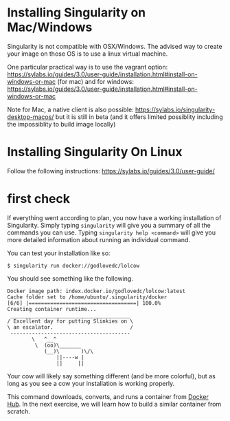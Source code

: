 # Installing Singularity on Mac/Windows

Singularity is not compatible with OSX/Windows.
The advised way to create your image on those OS is to use a linux virtual machine.

One particular practical way is to use the vagrant option: 
https://sylabs.io/guides/3.0/user-guide/installation.html#install-on-windows-or-mac (for mac)
and for windows: https://sylabs.io/guides/3.0/user-guide/installation.html#install-on-windows-or-mac

Note for Mac, a native client is also possible: https://sylabs.io/singularity-desktop-macos/
but it is still in beta (and it offers limited possiblity including the impossiblity to build image locally)

# Installing Singularity On Linux

Follow the following instructions: https://sylabs.io/guides/3.0/user-guide/

# first check

If everything went according to plan, you now have a working installation of Singularity.
Simply typing `singularity` will give you a summary of all the commands you can use.
Typing `singularity help <command>` will give you more detailed information about running an individual command.

You can test your installation like so:

```
$ singularity run docker://godlovedc/lolcow
```

You should see something like the following.

```
Docker image path: index.docker.io/godlovedc/lolcow:latest
Cache folder set to /home/ubuntu/.singularity/docker
[6/6] |===================================| 100.0%
Creating container runtime...
 _______________________________________
/ Excellent day for putting Slinkies on \
\ an escalator.                         /
 ---------------------------------------
        \   ^__^
         \  (oo)\_______
            (__)\       )\/\
                ||----w |
                ||     ||
```

Your cow will likely say something different (and be more colorful), but as long as you see a cow your installation is working properly.  

This command downloads, converts, and runs a container from [Docker Hub](https://hub.docker.com/r/godlovedc/lolcow/).
In the next exercise, we will learn how to build a similar container from scratch.
